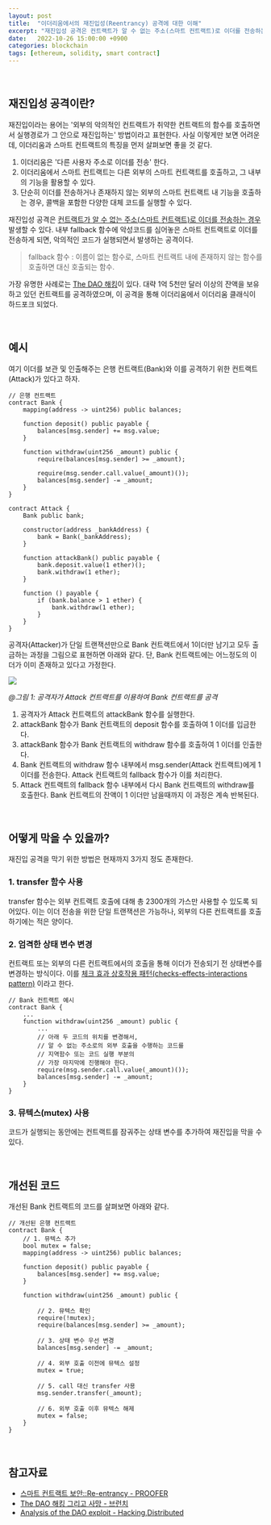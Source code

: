 ```yaml
---
layout: post
title:  "이더리움에서의 재진입성(Reentrancy) 공격에 대한 이해" 
excerpt: "재진입성 공격은 컨트랙트가 알 수 없는 주소(스마트 컨트랙트)로 이더를 전송하는 경우 발생한다. 내부 fallback 함수에 악성코드를 심어놓은 스마트 컨트랙트로 이더를 전송하게 되면, 악의적인 코드가 실행되면서 발생하는 공격이다. 이 공격을 예방하려면 transfer를 이용한 이더 전송과 상태 변수의 적절한 변경, 그리고 뮤텍스 등을 적용해야 한다."
date:   2022-10-26 15:00:00 +0900
categories: blockchain
tags: [ethereum, solidity, smart contract]
---
```


<br>

## 재진입성 공격이란?

재진입이라는 용어는 '외부의 악의적인 컨트랙트가 취약한 컨트랙트의 함수를 호출하면서 실행경로가 그 안으로 재진입하는' 방법이라고 표현한다. 사실 이렇게만 보면 어려운데, 이더리움과 스마트 컨트랙트의 특징을 먼저 살펴보면 좋을 것 같다.

1. 이더리움은 '다른 사용자 주소로 이더를 전송' 한다.
2. 이더리움에서 스마트 컨트랙트는 다른 외부의 스마트 컨트랙트를 호출하고, 그 내부의 기능을 활용할 수 있다.
3. 단순히 이더를 전송하거나 존재하지 않는 외부의 스마트 컨트랙트 내 기능을 호출하는 경우, 콜백을 포함한 다양한 대체 코드를 실행할 수 있다.

재진입성 공격은 <u>컨트랙트가 알 수 없는 주소(스마트 컨트랙트)로 이더를 전송하는 경우</u> 발생할 수 있다. 내부 fallback 함수에 악성코드를 심어놓은 스마트 컨트랙트로 이더를 전송하게 되면, 악의적인 코드가 실행되면서 발생하는 공격이다.

> fallback 함수 : 이름이 없는 함수로, 스마트 컨트랙트 내에 존재하지 않는 함수를 호출하면 대신 호출되는 함수.

가장 유명한 사례로는 [The DAO 해킹](https://hackingdistributed.com/2016/06/18/analysis-of-the-dao-exploit/)이 있다. 대략 1억 5천만 달러 이상의 잔액을 보유하고 있던 컨트랙트를 공격하였으며, 이 공격을 통해 이더리움에서 이더리움 클래식이 하드포크 되었다.

<br>

## 예시

여기 이더를 보관 및 인출해주는 은행 컨트랙트(Bank)와 이를 공격하기 위한 컨트랙트(Attack)가 있다고 하자. 

```solidity
// 은행 컨트랙트
contract Bank {
    mapping(address -> uint256) public balances;

    function deposit() public payable {
        balances[msg.sender] += msg.value;
    }

    function withdraw(uint256 _amount) public {
        require(balances[msg.sender] >= _amount);

        require(msg.sender.call.value(_amount)());
        balances[msg.sender] -= _amount;
    }
}
```

```solidity
contract Attack {
    Bank public bank;

    constructor(address _bankAddress) {
        bank = Bank(_bankAddress);
    }

    function attackBank() public payable {
        bank.deposit.value(1 ether)();
        bank.withdraw(1 ether);
    }

    function () payable {
        if (bank.balance > 1 ether) {
            bank.withdraw(1 ether);
        }
    }
}
```

공격자(Attacker)가 단일 트랜잭션만으로 Bank 컨트랙트에서 1이더만 남기고 모두 출금하는 과정을 그림으로 표현하면 아래와 같다. 단, Bank 컨트랙트에는 어느정도의 이더가 이미 존재하고 있다고 가정한다.

![](https://velog.velcdn.com/images/wnjoon/post/6502c25e-0cd0-4d45-89f8-a8e6cbfce390/image.PNG)

*@그림 1: 공격자가 Attack 컨트랙트를 이용하여 Bank 컨트랙트를 공격*

1. 공격자가 Attack 컨트랙트의 attackBank 함수를 실행한다.
2. attackBank 함수가 Bank 컨트랙트의 deposit 함수를 호출하여 1 이더를 입금한다.
3. attackBank 함수가 Bank 컨트랙트의 withdraw 함수를 호출하여 1 이더를 인출한다.
4. Bank 컨트랙트의 withdraw 함수 내부에서 msg.sender(Attack 컨트랙트)에게 1 이더를 전송한다. Attack 컨트랙트의 fallback 함수가 이를 처리한다.
5. Attack 컨트랙트의 fallback 함수 내부에서 다시 Bank 컨트랙트의 withdraw를 호출한다. Bank 컨트랙트의 잔액이 1 이더만 남을때까지 이 과정은 계속 반복된다.

<br>

## 어떻게 막을 수 있을까?

재진입 공격을 막기 위한 방법은 현재까지 3가지 정도 존재한다.

### 1. transfer 함수 사용

transfer 함수는 외부 컨트랙트 호출에 대해 총 2300개의 가스만 사용할 수 있도록 되어있다. 이는 이더 전송을 위한 단일 트랜잭션은 가능하나, 외부의 다른 컨트랙트를 호출하기에는 적은 양이다.

### 2. 엄격한 상태 변수 변경

컨트랙트 또는 외부의 다른 컨트랙트에서의 호출을 통해 이더가 전송되기 전 상태변수를 변경하는 방식이다. 이를 [체크 효과 상호작용 패턴(checks-effects-interactions pattern)](https://docs.soliditylang.org/en/latest/security-considerations.html#use-the-checks-effects-interactions-pattern) 이라고 한다.

```solidity
// Bank 컨트랙트 예시
contract Bank {
    ...
    function withdraw(uint256 _amount) public {
        ...
        // 아래 두 코드의 위치를 변경해서,
        // 알 수 없는 주소로의 외부 호출을 수행하는 코드를 
        // 지역함수 또는 코드 실행 부분의 
        // 가장 마지막에 진행해야 한다.
        require(msg.sender.call.value(_amount)());
        balances[msg.sender] -= _amount;
    }
}
```

### 3. 뮤텍스(mutex) 사용

코드가 실행되는 동안에는 컨트랙트를 잠궈주는 상태 변수를 추가하여 재진입을 막을 수 있다.

<br>

## 개선된 코드

개선된 Bank 컨트랙트의 코드를 살펴보면 아래와 같다.

```solidity
// 개선된 은행 컨트랙트
contract Bank {
    // 1. 뮤텍스 추가
    bool mutex = false;
    mapping(address -> uint256) public balances;

    function deposit() public payable {
        balances[msg.sender] += msg.value;
    }

    function withdraw(uint256 _amount) public {
        
        // 2. 뮤텍스 확인
        require(!mutex);        
        require(balances[msg.sender] >= _amount);

        // 3. 상태 변수 우선 변경
        balances[msg.sender] -= _amount;

        // 4. 외부 호출 이전에 뮤텍스 설정
        mutex = true;

        // 5. call 대신 transfer 사용
        msg.sender.transfer(_amount);
        
        // 6. 외부 호출 이후 뮤텍스 해제
        mutex = false;
    }
}
```

<br>


## 참고자료

- [스마트 컨트랙트 보안::Re-entrancy - PROOFER](https://medium.com/proofer-tech/%EC%8A%A4%EB%A7%88%ED%8A%B8-%EC%BB%A8%ED%8A%B8%EB%9E%99%ED%8A%B8-%EB%B3%B4%EC%95%88-%EC%9D%B4%EC%8A%88-1-re-entrancy-%EC%9E%AC%EC%A7%84%EC%9E%85%EC%84%B1-7d4caf24803c)
- [The DAO 해킹 그리고 사망 - 브런치](https://brunch.co.kr/@ashhan/26)
- [Analysis of the DAO exploit - Hacking,Distributed](https://hackingdistributed.com/2016/06/18/analysis-of-the-dao-exploit/)